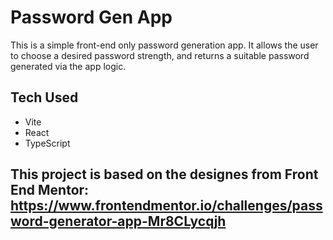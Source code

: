 # Password Gen App

This is a simple front-end only password generation app. It allows the user to choose a desired password strength, and returns a suitable password generated via the app logic.

## Tech Used

- Vite
- React
- TypeScript

## This project is based on the designes from Front End Mentor: https://www.frontendmentor.io/challenges/password-generator-app-Mr8CLycqjh
